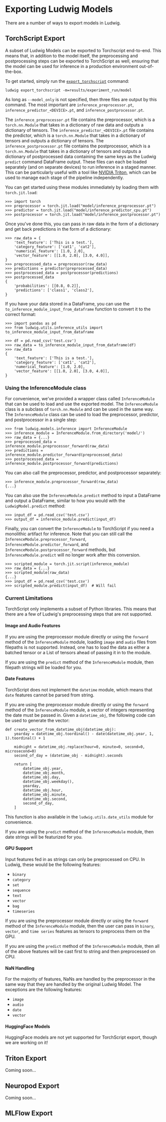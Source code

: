 # Exporting Ludwig Models

There are a number of ways to export models in Ludwig.

## TorchScript Export

A subset of Ludwig Models can be exported to Torchscript end-to-end. This means 
that, in addition to the model itself, the preprocessing and postprocessing steps can be exported to TorchScript as well, ensuring that the model can be used for inference in a production environment out-of-the-box.

To get started, simply run the [`export_torchscript`](/user_guide/command_line_interface#export_torchscript) command:

```
ludwig export_torchscript -m=results/experiment_run/model
```

As long as `--model_only` is not specified, then three files are output by this command. The most important are `inference_preprocessor.pt`, `inference_predictor_<DEVICE>.pt`, and `inference_postprocessor.pt`. 

The `inference_preprocessor.pt` file contains the preprocessor, which is a `torch.nn.Module` that takes in a dictionary of raw data and outputs a dictionary of tensors. The `inference_predictor_<DEVICE>.pt` file contains the predictor, which is a `torch.nn.Module` that takes in a dictionary of tensors and outputs a dictionary of tensors. The `inference_postprocessor.pt` file contains the postprocessor, which is a `torch.nn.Module` that takes in a dictionary of tensors and outputs a dictionary of postprocessed data containing the same keys as the Ludwig `predict` command DataFrame output. These files can each be loaded separately (and on separate devices) to run inference in a staged manner. This can be particularly useful with a tool like [NVIDIA Triton](https://developer.nvidia.com/nvidia-triton-inference-server), which can be used to manage each stage of the pipeline independently.

You can get started using these modules immediately by loading them with `torch.jit.load`:

```
>>> import torch
>>> preprocessor = torch.jit.load("model/inference_preprocessor.pt")
>>> predictor = torch.jit.load("model/inference_predictor_cpu.pt")
>>> postprocessor = torch.jit.load("model/inference_postprocessor.pt")
```

Once you've done this, you can pass in raw data in the form of a dictionary and get back predictions in the form of a dictionary:

```
>>> raw_data = {
    'text_feature': ['This is a test.'],
    'category_feature': ['cat1', 'cat2'],
    'numerical_feature': [1.0, 2.0],
    'vector_feature': [[1.0, 2.0], [3.0, 4.0]],
}
>>> preprocessed_data = preprocessor(raw_data)
>>> predictions = predictor(preprocessed_data)
>>> postprocessed_data = postprocessor(predictions)
>>> postprocessed_data
{
    'probabilities': [[0.8, 0.2]],
    'predictions': ['class1', 'class2'],
}
```

If you have your data stored in a DataFrame, you can use the `to_inference_module_input_from_dataframe` function to convert it to the correct format:

```
>>> import pandas as pd
>>> from ludwig.utils.inference_utils import to_inference_module_input_from_dataframe

>>> df = pd.read_csv('test.csv')
>>> raw_data = to_inference_module_input_from_dataframe(df)
>>> raw_data
{
    'text_feature': ['This is a test.'],
    'category_feature': ['cat1', 'cat2'],
    'numerical_feature': [1.0, 2.0],
    'vector_feature': [[1.0, 2.0], [3.0, 4.0]],
}
```

### Using the InferenceModule class

For convenience, we've provided a wrapper class called `InferenceModule` that can be used to load and use the exported model. The `InferenceModule` class is a subclass of `torch.nn.Module` and can be used in the same way. The `InferenceModule` class can be used to load the preprocessor, predictor, and postprocessor in a single step:

```
>>> from ludwig.models.inference import InferenceModule
>>> inference_module = InferenceModule.from_directory('model/')
>>> raw_data = {...}
>>> preprocessed_data = inference_module.preprocessor_forward(raw_data)
>>> predictions = inference_module.predictor_forward(preprocessed_data)
>>> postprocessed_data = inference_module.postprocessor_forward(predictions)
```

You can also call the preprocessor, predictor, and postprocessor separately:

```
>>> inference_module.preprocessor_forward(raw_data)
{...}
```

You can also use the `InferenceModule.predict` method to input a DataFrame and output a DataFrame, similar to how you would with the `LudwigModel.predict` method:

```
>>> input_df = pd.read_csv('test.csv')
>>> output_df = inference_module.predict(input_df)
```

Finally, you can convert the `InferenceModule` to TorchScript if you need a monolithic artifact for inference. Note that you can still call the `InferenceModule.preprocessor_forward`, `InferenceModule.predictor_forward`, and `InferenceModule.postprocessor_forward` methods, but `InferenceModule.predict` will no longer work after this conversion.

```
>>> scripted_module = torch.jit.script(inference_module)
>>> raw_data = {...}
>>> scripted_module(raw_data)
{...}
>>> input_df = pd.read_csv('test.csv')
>>> scripted_module.predict(input_df)  # Will fail
```

### Current Limitations

TorchScript only implements a subset of Python libraries. This means that there are a few of Ludwig's preprocessing steps that are not supported. 

#### Image and Audio Features

If you are using the preprocessor module directly or using the `forward` method of the `InferenceModule` module, loading `image` and `audio` files from filepaths is not supported. Instead, one has to load the data as either a batched tensor or a List of tensors ahead of passing it in to the module.

If you are using the `predict` method of the `InferenceModule` module, then filepath strings will be loaded for you.

#### Date Features

TorchScript does not implement the `datetime` module, which means that `date` features cannot be parsed from string. 

If you are using the preprocessor module directly or using the `forward` method of the `InferenceModule` module, a vector of integers representing the date must be passed in. Given a `datetime_obj`, the following code can be used to generate the vector:

```
def create_vector_from_datetime_obj(datetime_obj):
    yearday = datetime_obj.toordinal() - date(datetime_obj.year, 1, 1).toordinal() + 1

    midnight = datetime_obj.replace(hour=0, minute=0, second=0, microsecond=0)
    second_of_day = (datetime_obj - midnight).seconds

    return [
        datetime_obj.year,
        datetime_obj.month,
        datetime_obj.day,
        datetime_obj.weekday(),
        yearday,
        datetime_obj.hour,
        datetime_obj.minute,
        datetime_obj.second,
        second_of_day,
    ]
```

This function is also available in the `ludwig.utils.date_utils` module for convenience.

If you are using the `predict` method of the `InferenceModule` module, then date strings will be featurized for you.

#### GPU Support

Input features fed in as strings can only be preprocessed on CPU. In Ludwig, these would be the following features:

- `binary`
- `category`
- `set`
- `sequence`
- `text`
- `vector`
- `bag`
- `timeseries`

If you are using the preprocessor module directly or using the `forward` method of the `InferenceModule` module, then the user can pass in `binary`, `vector`, and `time series` features as tensors to preprocess them on the GPU.

If you are using the `predict` method of the `InferenceModule` module, then all of the above features will be cast first to string and then preprocessed on CPU.

#### NaN Handling

For the majority of features, NaNs are handled by the preprocessor in the same way that they are handled by the original Ludwig Model. The exceptions are the following features:

- `image`
- `audio`
- `date`
- `vector`

#### HuggingFace Models

HuggingFace models are not yet supported for TorchScript export, though we are working on it!

## Triton Export

Coming soon...

## Neuropod Export

Coming soon...

## MLFlow Export